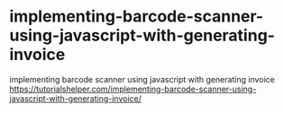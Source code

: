 # implementing-barcode-scanner-using-javascript-with-generating-invoice
implementing barcode scanner using javascript with generating invoice
https://tutorialshelper.com/implementing-barcode-scanner-using-javascript-with-generating-invoice/
